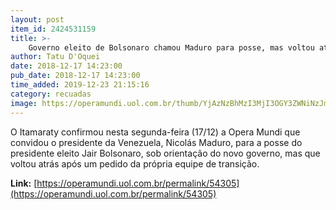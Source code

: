 ```yaml
---
layout: post
item_id: 2424531159
title: >-
    Governo eleito de Bolsonaro chamou Maduro para posse, mas voltou atrás, diz Itamaraty
author: Tatu D'Oquei
date: 2018-12-17 14:23:00
pub_date: 2018-12-17 14:23:00
time_added: 2019-12-23 21:15:16
category: recuadas
image: https://operamundi.uol.com.br/thumb/YjAzNzBhMzI3MjI3OGY3ZWNiNzJmMjFkMTIwZmEwZGRfZmI2ZTNkZDZkOTZiY2RlYjhhYTQ2Yjc4YTIyNTdjMWIucG5n
---
```


O Itamaraty confirmou nesta segunda-feira (17/12) a Opera Mundi que convidou o presidente da Venezuela, Nicolás Maduro, para a posse do presidente eleito Jair Bolsonaro, sob orientação do novo governo, mas que voltou atrás após um pedido da própria equipe de transição.

**Link:** [https://operamundi.uol.com.br/permalink/54305](https://operamundi.uol.com.br/permalink/54305)


